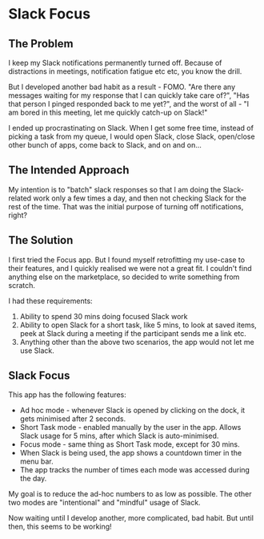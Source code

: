# Slack Focus

## The Problem
I keep my Slack notifications permanently turned off. Because of distractions in meetings, notification fatigue etc etc, you know the drill.

But I developed another bad habit as a result - FOMO. "Are there any messages waiting for my response that I can quickly take care of?", "Has that person I pinged responded back to me yet?", and the worst of all - "I am bored in this meeting, let me quickly catch-up on Slack!"

I ended up procrastinating on Slack. When I get some free time, instead of picking a task from my queue, I would open Slack, close Slack, open/close other bunch of apps, come back to Slack, and on and on...

## The Intended Approach
My intention is to "batch" slack responses so that I am doing the Slack-related work only a few times a day, and then not checking Slack for the rest of the time. That was the initial purpose of turning off notifications, right?

## The Solution
I first tried the Focus app. But I found myself retrofitting my use-case to their features, and I quickly realised we were not a great fit. I couldn't find anything else on the marketplace, so decided to write something from scratch.

I had these requirements:
1. Ability to spend 30 mins doing focused Slack work
2. Ability to open Slack for a short task, like 5 mins, to look at saved items, peek at Slack during a meeting if the participant sends me a link etc.
3. Anything other than the above two scenarios, the app would not let me use Slack.

## Slack Focus
This app has the following features:
* Ad hoc mode - whenever Slack is opened by clicking on the dock, it gets minimised after 2 seconds.
* Short Task mode - enabled manually by the user in the app. Allows Slack usage for 5 mins, after which Slack is auto-minimised.
* Focus mode - same thing as Short Task mode, except for 30 mins.
* When Slack is being used, the app shows a countdown timer in the menu bar.
* The app tracks the number of times each mode was accessed during the day.

My goal is to reduce the ad-hoc numbers to as low as possible. The other two modes are "intentional" and "mindful" usage of Slack.

Now waiting until I develop another, more complicated, bad habit. But until then, this seems to be working!
